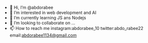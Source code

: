 - 👋 Hi, I’m @abdorabee
- 👀 I’m interested in web development and AI
- 🌱 I’m currently learning JS ans Nodejs
- 💞️ I’m looking to collaborate on ...
- 📫 How to reach me 
instagram:abdorabee_10
twitter:abdo_rabee22
email:abdorabee1134@gmail.com

<!---
abdorabee/abdorabee is Full-stack developer / React (this file) appears on your GitHub profile.
You can click the Preview link to take a look at your changes.
--->

